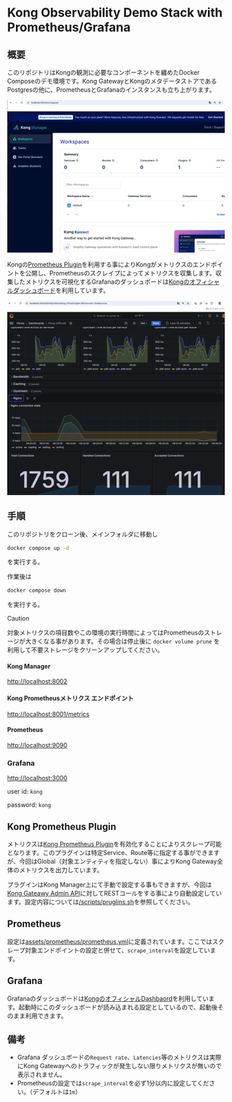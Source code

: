 # Kong Observability Demo Stack with Prometheus/Grafana
## 概要
このリポジトリはKongの観測に必要なコンポーネントを纏めたDocker Composeのデモ環境です。Kong GatewayとKongのメタデータストアであるPostgresの他に、PrometheusとGrafanaのインスタンスも立ち上がります。

![Kong Manager](./assets/images/kong-manager-ovewview.png "Kong Manager - Overview")

Kongの[Prometheus Plugin](https://docs.konghq.com/hub/kong-inc/prometheus/)を利用する事によりKongがメトリクスのエンドポイントを公開し、Prometheusのスクレイプによってメトリクスを収集します。収集したメトリクスを可視化するGrafanaのダッシュボードは[Kongのオフィシャルダッシュボード](https://github.com/Kong/kong/blob/master/kong/plugins/prometheus/grafana/kong-official.json)を利用しています。

![Grafana](./assets/images/grafana.png "Grafana Dashboar")

## 手順
このリポジトリをクローン後、メインフォルダに移動し
```bash
docker compose up -d
```
を実行する。

作業後は
```bash
docker compose down
```
を実行する。

> [!CAUTION] 
> 対象メトリクスの項目数やこの環境の実行時間によってはPrometheusのストレージが大きくなる事があります。その場合は停止後に ```docker volume prune``` を利用して不要ストレージをクリーンアップしてください。

#### Kong Manager
[http://localhost:8002](http://localhost:8002)

#### Kong Prometheusメトリクス エンドポイント
[http://localhost:8001/metrics](http://localhost:8001/metrics)

#### Prometheus
[http://localhost:9090](http://localhost:9090)

### Grafana
[http://localhost:3000](http://localhost:3000)

user id: ```kong```

password: ```kong```

## Kong Prometheus Plugin
メトリクスは[Kong Prometheus Plugin](https://docs.konghq.com/hub/kong-inc/prometheus/)を有効化することによりスクレープ可能となります。このプラグインは特定Service、Route等に指定する事ができますが、今回はGlobal（対象エンティティを指定しない）事によりKong Gateway全体のメトリクスを出力しています。

プラグインはKong Manager上にて手動で設定する事もできますが、今回は[Kong Gateawy Admin API](https://docs.konghq.com/gateway/latest/admin-api/)に対してRESTコールをする事により自動設定しています。設定内容については[/scripts/pruglins.sh](./scripts/plugins.sh)を参照してください。

## Prometheus
設定は[assets/prometheus/prometheus.yml](./assets/prometheus/prometheus.yml)に定義されています。ここではスクレープ対象エンドポイントの設定と併せて、```scrape_interval```を設定しています。

## Grafana
Grafanaのダッシュボードは[KongのオフィシャルDashbaord](https://github.com/Kong/kong/blob/master/kong/plugins/prometheus/grafana/kong-official.json)を利用しています。起動時にこのダッシュボードが読み込まれる設定としているので、起動後そのまま利用できます。

## 備考
- Grafana ダッシュボードの```Request rate```、```Latencies```等のメトリクスは実際にKong Gatewayへのトラフィックが発生しない限りメトリクスが無いので表示されません。
- Prometheusの設定では```scrape_interval```を必ず1分以内に設定してください。（デフォルトは```1m```）